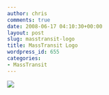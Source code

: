 ```yaml
---
author: chris
comments: true
date: 2008-06-17 04:10:30+00:00
layout: post
slug: masstransit-logo
title: MassTransit Logo
wordpress_id: 655
categories:
- MassTransit
---
```


[![](http://www.phatboyg.com/mt-logo.png)](http://masstransit.googlecode.com/)
